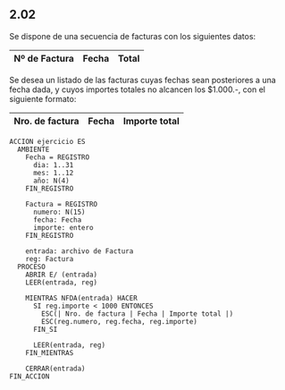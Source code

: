 ## 2.02
Se dispone de una secuencia de facturas con los siguientes datos:

| Nº de Factura | Fecha | Total |
|---------------|-------|-------|

Se desea un listado de las facturas cuyas fechas sean posteriores a una fecha dada, y cuyos importes totales no
alcancen los $1.000.-, con el siguiente formato:

| Nro. de factura | Fecha | Importe total |
|-----------------|-------|---------------|

```
ACCION ejercicio ES
  AMBIENTE
    Fecha = REGISTRO
      dia: 1..31
      mes: 1..12
      año: N(4)
    FIN_REGISTRO

    Factura = REGISTRO
      numero: N(15)
      fecha: Fecha
      importe: entero
    FIN_REGISTRO

    entrada: archivo de Factura
    reg: Factura
  PROCESO
    ABRIR E/ (entrada)
    LEER(entrada, reg)

    MIENTRAS NFDA(entrada) HACER
      SI reg.importe < 1000 ENTONCES
        ESC(| Nro. de factura | Fecha | Importe total |)
        ESC(reg.numero, reg.fecha, reg.importe)
      FIN_SI

      LEER(entrada, reg)
    FIN_MIENTRAS

    CERRAR(entrada)
FIN_ACCION
```
